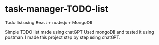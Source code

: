 # task-manager-TODO-list
Todo list using React + node.js + MongoDB

Simple TODO list made using chatGPT
Used mongoDB and tested it using postman.
I made this project step by step using chatGPT.
